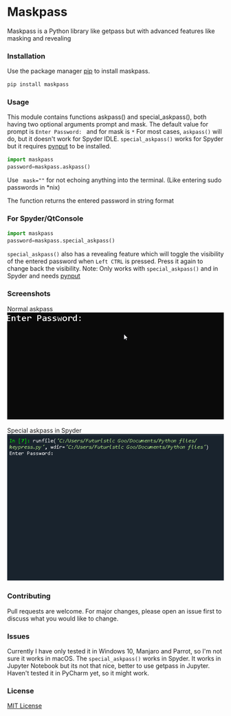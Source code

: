 # Maskpass

Maskpass is a Python library like getpass but with advanced features like masking and revealing

### Installation

Use the package manager [pip](https://pip.pypa.io/en/stable/) to install maskpass.

```bash
pip install maskpass
```

### Usage
This module contains functions askpass() and special_askpass(), both having two optional arguments prompt and mask. The default value for prompt is `Enter Password: ` and for mask is `*`
For most cases, `askpass()` will do, but it doesn't work for Spyder IDLE. `special_askpass()` works for Spyder but it requires [pynput](https://pypi.org/project/pynput/) to be installed. 

```python
import maskpass
password=maskpass.askpass()

```


Use ` mask=""` for not echoing anything into the terminal. (Like entering sudo passwords in *nix)

The function returns the entered password in string format

### For Spyder/QtConsole

```python
import maskpass
password=maskpass.special_askpass()
```

`special_askpass()` also has a revealing feature which will toggle the visibility of the entered password when `Left CTRL` is pressed. Press it again to change back the visibility.
Note: Only works with `special_askpass()` and in Spyder and needs [pynput](https://pypi.org/project/pynput/)

### Screenshots
Normal askpass
![Example GIF](https://raw.githubusercontent.com/FuturisticGoo/maskpass/main/images/example.gif)

Special askpass in Spyder
![Spyder Example GIF](https://raw.githubusercontent.com/FuturisticGoo/maskpass/main/images/example2.gif)

### Contributing
Pull requests are welcome. For major changes, please open an issue first to discuss what you would like to change.

### Issues
Currently I have only tested it in Windows 10, Manjaro and Parrot, so I'm not sure it works in macOS.
The `special_askpass()` works in Spyder. It works in Jupyter Notebook but its not that nice, better to use getpass in Jupyter.
Haven't tested it in PyCharm yet, so it might work.

### License
[MIT License](https://choosealicense.com/licenses/mit/)